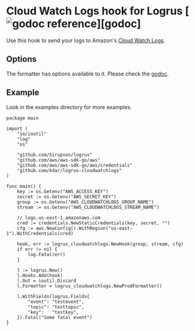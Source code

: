 # Cloud Watch Logs hook for Logrus [![godoc reference](https://godoc.org/github.com/kdar/logrus-cloudwatchlogs?status.png)][godoc]


Use this hook to send your logs to Amazon's [Cloud Watch Logs](https://aws.amazon.com/cloudwatch/details/#log-monitoring).

## Options

The formatter has options available to it. Please check the [godoc](https://godoc.org/github.com/kdar/logrus-cloudwatchlogs).

## Example

Look in the examples directory for more examples.

```
package main

import (
	"io/ioutil"
	"log"
	"os"

	"github.com/Sirupsen/logrus"
	"github.com/aws/aws-sdk-go/aws"
	"github.com/aws/aws-sdk-go/aws/credentials"
	"github.com/kdar/logrus-cloudwatchlogs"
)

func main() {
	key := os.Getenv("AWS_ACCESS_KEY")
	secret := os.Getenv("AWS_SECRET_KEY")
	group := os.Getenv("AWS_CLOUDWATCHLOGS_GROUP_NAME")
	stream := os.Getenv("AWS_CLOUDWATCHLOGS_STREAM_NAME")

	// logs.us-east-1.amazonaws.com
	cred := credentials.NewStaticCredentials(key, secret, "")
	cfg := aws.NewConfig().WithRegion("us-east-1").WithCredentials(cred)

	hook, err := logrus_cloudwatchlogs.NewHook(group, stream, cfg)
	if err != nil {
		log.Fatal(err)
	}

	l := logrus.New()
	l.Hooks.Add(hook)
	l.Out = ioutil.Discard
	l.Formatter = logrus_cloudwatchlogs.NewProdFormatter()

	l.WithFields(logrus.Fields{
		"event": "testevent",
		"topic": "testtopic",
		"key":   "testkey",
	}).Fatal("Some fatal event")
}

```
